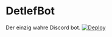 # DetlefBot
Der einzig wahre Discord bot.
[![Deploy](https://www.herokucdn.com/deploy/button.svg)](https://heroku.com/deploy?template=https://github.com/ahmtcn123/super-super-heroku-bot)
